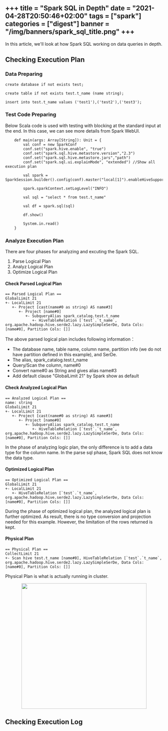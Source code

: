 +++
title = "Spark SQL in Depth"
date = "2021-04-28T20:50:46+02:00"
tags = ["spark"]
categories = ["digest"]
banner = "/img/banners/spark_sql_title.png"
+++
---
In this article, we'll look at how Spark SQL working on data queries in depth.

## Checking Execution Plan
### Data Preparing
```
create database if not exists test;

create table if not exists test.t_name (name string);

insert into test.t_name values ('test1'),('test2'),('test3');
```
### Test Code Preparing
Below Scala code is used with testing with blocking at the standard input at the end. In this case, we can see more details from Spark WebUI.
```
    def main(args: Array[String]): Unit = {
        val conf = new SparkConf
        conf.set("spark.hive.enable", "true")
        conf.set("spark.sql.hive.metastore.version","2.3")
        conf.set("spark.sql.hive.metastore.jars","path")
        conf.set("spark.sql.ui.explainMode", "extended") //Show all execution plan

        val spark = SparkSession.builder().config(conf).master("local[1]").enableHiveSupport().getOrCreate()

        spark.sparkContext.setLogLevel("INFO")

        val sql = "select * from test.t_name"

        val df = spark.sql(sql)

        df.show()

        System.in.read()
    }
```
### Analyze Execution Plan
There are four phases for analyzing and excuting the Spark SQL.

1. Parse Logical Plan
1. Analyz Logical Plan
1. Optimize Logical Plan

#### Check Parsed Logical Plan
```
== Parsed Logical Plan ==
GlobalLimit 21
+- LocalLimit 21
   +- Project [cast(name#0 as string) AS name#3]
      +- Project [name#0]
         +- SubqueryAlias spark_catalog.test.t_name
            +- HiveTableRelation [`test`.`t_name`, org.apache.hadoop.hive.serde2.lazy.LazySimpleSerDe, Data Cols: [name#0], Partition Cols: []]
```            
The above parsed logical plan includes following information：

* The database name, table name, column name, partition info (we do not have partition defined in this example), and SerDe.
* The alias, spark_catalog.test.t_name
* Query/Scan the column, name#0
* Convert name#0 as String and gives alias name#3
* Add default clause "GlobalLimit 21" by Spark show as default

#### Check Analyzed Logical Plan
```
== Analyzed Logical Plan ==
name: string
GlobalLimit 21
+- LocalLimit 21
   +- Project [cast(name#0 as string) AS name#3]
      +- Project [name#0]
         +- SubqueryAlias spark_catalog.test.t_name
            +- HiveTableRelation [`test`.`t_name`, org.apache.hadoop.hive.serde2.lazy.LazySimpleSerDe, Data Cols: [name#0], Partition Cols: []]
```            
In the phase of analyzing logic plan, the only difference is to add a data type for the column name. In the parse sql phase, Spark SQL does not know the data type.

#### Optimized Logical Plan
```
== Optimized Logical Plan ==
GlobalLimit 21
+- LocalLimit 21
   +- HiveTableRelation [`test`.`t_name`, org.apache.hadoop.hive.serde2.lazy.LazySimpleSerDe, Data Cols: [name#0], Partition Cols: []]
```   
During the phase of optimized logical plan, the analyzed logical plan is further optimized. As result, there is no type conversion and projection needed for this example. However, the limitation of the rows returned is kept.


#### Physical Plan
```
== Physical Plan ==
CollectLimit 21
+- Scan hive test.t_name [name#0], HiveTableRelation [`test`.`t_name`, org.apache.hadoop.hive.serde2.lazy.LazySimpleSerDe, Data Cols: [name#0], Partition Cols: []]
```
Physical Plan is what is actually running in cluster.
<p align="center"><img src="/img/banners/spark_sql_pic01.png" width="400"></p>

## Checking Execution Log
